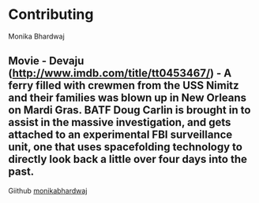 # Contributing
Monika Bhardwaj

## Movie - Devaju (http://www.imdb.com/title/tt0453467/) - A ferry filled with crewmen from the USS Nimitz and their families was blown up in New Orleans on Mardi Gras. BATF Doug Carlin is brought in to assist in the massive investigation, and gets attached to an experimental FBI surveillance unit, one that uses spacefolding technology to directly look back a little over four days into the past.
Giithub [monikabhardwaj]()
